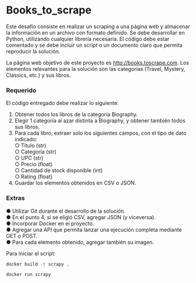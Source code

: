 # Books_to_scrape

Este desafío consiste en realizar un scraping a una página web y almacenar la información en
un archivo con formato definido. Se debe desarrollar en Python, utilizando cualquier librería
necesaria. El código debe estar comentado y se debe incluir un script o un documento claro
que permita reproducir la solución.

La página web objetivo de este proyecto es http://books.toscrape.com. Los elementos
relevantes para la solución son las categorías (Travel, Mystery, Classics, etc.) y sus libros.

### Requerido
El código entregado debe realizar lo siguiente:
1. Obtener todos los libros de la categoría Biography.  
2. Elegir 1 categoría al azar distinta a Biography, y obtener también todos sus libros.  
3. Para cada libro, extraer solo los siguientes campos, con el tipo de dato indicado:  
○ Título (str)  
○ Categoría (str)  
○ UPC (str)  
○ Precio (float)  
○ Cantidad de stock disponible (int)  
○ Rating (float)  
4. Guardar los elementos obtenidos en CSV o JSON.

### Extras
● Utilizar Git durante el desarrollo de la solución.  
● En el punto 4, si se eligió CSV, agregar JSON (y viceversa).  
● Incorporar Docker en el proyecto.  
● Agregar una API que permita lanzar una ejecución completa mediante GET o POST.  
● Para cada elemento obtenido, agregar también su imagen.  

Para iniciar el script:

```bash
docker build -t scrapy .
```

```bash
docker run scrapy
```

